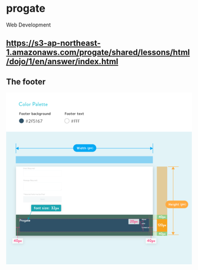 # progate

Web Development

## https://s3-ap-northeast-1.amazonaws.com/progate/shared/lessons/html/dojo/1/en/answer/index.html

## The footer

![](5_en.png)
